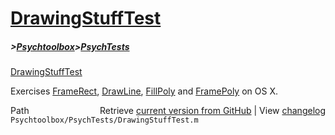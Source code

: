 # [DrawingStuffTest](DrawingStuffTest)
##### >[Psychtoolbox](Psychtoolbox)>[PsychTests](PsychTests)

[DrawingStuffTest](DrawingStuffTest)  
  
Exercises [FrameRect](FrameRect), [DrawLine](DrawLine),  [FillPoly](FillPoly) and [FramePoly](FramePoly) on OS X.    




<div class="code_header" style="text-align:right;">
  <span style="float:left;">Path&nbsp;&nbsp;</span> <span class="counter">Retrieve <a href=
  "https://raw.github.com/Psychtoolbox-3/Psychtoolbox-3/beta/Psychtoolbox/PsychTests/DrawingStuffTest.m">current version from GitHub</a> | View <a href=
  "https://github.com/Psychtoolbox-3/Psychtoolbox-3/commits/beta/Psychtoolbox/PsychTests/DrawingStuffTest.m">changelog</a></span>
</div>
<div class="code">
  <code>Psychtoolbox/PsychTests/DrawingStuffTest.m</code>
</div>

